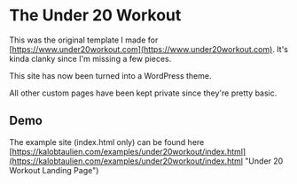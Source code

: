 # The Under 20 Workout
This was the original template I made for [https://www.under20workout.com](https://www.under20workout.com). It's kinda clanky since I'm missing a few pieces. 

This site has now been turned into a WordPress theme.

All other custom pages have been kept private since they're pretty basic. 

## Demo
The example site (index.html only) can be found here [https://kalobtaulien.com/examples/under20workout/index.html](https://kalobtaulien.com/examples/under20workout/index.html "Under 20 Workout Landing Page")